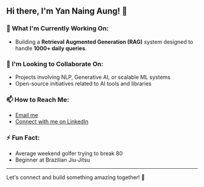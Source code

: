 ## Hi there, I'm Yan Naing Aung! 👋

### 🔭 What I'm Currently Working On:
- Building a **Retrieval Augmented Generation (RAG)** system designed to handle **1000+ daily queries**.

### 👯 I'm Looking to Collaborate On:
- Projects involving NLP, Generative AI, or scalable ML systems
- Open-source initiatives related to AI tools and libraries

### 📫 How to Reach Me:
- [Email me](mailto:jeffaung@gmail.com)
- [Connect with me on LinkedIn](https://www.linkedin.com/in/yannaingaung/)

### ⚡ Fun Fact:
- Average weekend golfer trying to break 80
- Beginner at Brazilian Jiu-Jitsu

---

Let's connect and build something amazing together! 🚀

